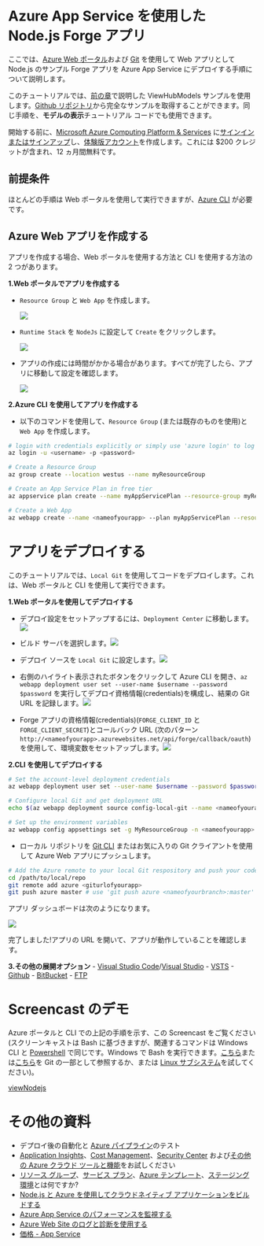 # Azure App Service を使用した Node.js Forge アプリ

ここでは、[Azure Web ポータル](https://azure.microsoft.com/en-us/features/azure-portal/)および [Git](https://git-scm.com/) を使用して Web アプリとして Node.js のサンプル Forge アプリを Azure App Service にデプロイする手順について説明します。

このチュートリアルでは、[前の章](/ja-JP/tutorials/viewhubmodels)で説明した ViewHubModels サンプルを使用します。[Github リポジトリ](https://github.com/Autodesk-Forge/learn.forge.viewhubmodels/tree/nodejs)から完全なサンプルを取得することができます。同じ手順を、**モデルの表示**チュートリアル コードでも使用できます。

開始する前に、[Microsoft Azure Computing Platform & Services](https://azure.microsoft.com/) に[サインインまたはサインアップ](https://signup.azure.com/)し、[体験版アカウント](https://azure.microsoft.com/en-us/free/?cdn=disable)を作成します。これには $200 クレジットが含まれ、12 ヵ月間無料です。

## 前提条件

ほとんどの手順は Web ポータルを使用して実行できますが、[Azure CLI](https://docs.microsoft.com/en-us/cli/azure/install-azure-cli?view=azure-cli-latest) が必要です。

## Azure Web アプリを作成する

アプリを作成する場合、Web ポータルを使用する方法と CLI を使用する方法の 2 つがあります。

**1\.Web ポータルでアプリを作成する**

- ```Resource Group``` と ```Web App``` を作成します。

  ![](_media/deployment/azure/create_web_app_1.png)
- ```Runtime Stack``` を ```NodeJs``` に設定して ```Create``` をクリックします。

  ![](_media/deployment/azure/create_web_app_node.png)
- アプリの作成には時間がかかる場合があります。すべてが完了したら、アプリに移動して設定を確認します。

  ![](_media/deployment/azure/app_dashboard.png)

**2\.Azure CLI を使用してアプリを作成する**

- 以下のコマンドを使用して、```Resource Group``` (または既存のものを使用)と ```Web App``` を作成します。

```bash
# login with credentials explicitly or simply use 'azure login' to log in with a browser session or authorisation code
az login -u <username> -p <password>

# Create a Resource Group
az group create --location westus --name myResourceGroup

# Create an App Service Plan in free tier
az appservice plan create --name myAppServicePlan --resource-group myResourceGroup --sku FREE

# Create a Web App
az webapp create --name <nameofyourapp> --plan myAppServicePlan --resource-group myResourceGroup
```

# アプリをデプロイする

このチュートリアルでは、```Local Git``` を使用してコードをデプロイします。これは、Web ポータルと CLI を使用して実行できます。

**1\.Web ポータルを使用してデプロイする**

- デプロイ設定をセットアップするには、```Deployment Center``` に移動します。![](_media/deployment/azure/deployment_settings_1.png)

- ビルド サーバを選択します。![](_media/deployment/azure/deployment_settings_kudu.png)

- デプロイ ソースを ```Local Git``` に設定します。![](_media/deployment/azure/deployment_settings_localgit_1.png)

- 右側のハイライト表示されたボタンをクリックして Azure CLI を開き、```az webapp deployment user set --user-name $username --password $password``` を実行してデプロイ資格情報(credentials)を構成し、結果の Git URL を記録します。![](_media/deployment/azure/deployment_settings_azure.png)

- Forge アプリの資格情報(credentials)(```FORGE_CLIENT_ID``` と ```FORGE_CLIENT_SECRET```)とコールバック URL (次のパターン ```http://<nameofyourapp>.azurewebsites.net/api/forge/callback/oauth```)を使用して、環境変数をセットアップします。![](_media/deployment/azure/portalAppSettings.png)

**2\.CLI を使用してデプロイする**

``` bash
# Set the account-level deployment credentials
az webapp deployment user set --user-name $username --password $password

# Configure local Git and get deployment URL
echo $(az webapp deployment source config-local-git --name <nameofyourapp> --resource-group <nameofyourresourcegroup> --query url --output tsv)

# Set up the environment variables
az webapp config appsettings set -g MyResourceGroup -n <nameofyourapp> --settings FORGE_CLIENT_ID=<yourForgeAppClientID> FORGE_CLIENT_SECRET=<yourForgeAppSecret> FORGE_CLIENT_SECRET=<yourForgeAppSecret> FORGE_CALLBACK_URL=<yourCallbackURL>
```

- ローカル リポジトリを [Git CLI](https://git-scm.com/book/en/v2/Getting-Started-The-Command-Line) またはお気に入りの Git クライアントを使用して Azure Web アプリにプッシュします。

```bash
# Add the Azure remote to your local Git respository and push your code
cd /path/to/local/repo
git remote add azure <giturlofyourapp>
git push azure master # use 'git push azure <nameofyourbranch>:master' if you would like to push other local branches than master
```

アプリ ダッシュボードは次のようになります。

![](_media/deployment/azure/app_dashboard.png)

完了しました!アプリの URL を開いて、アプリが動作していることを確認します。

**3\.その他の展開オプション** - [Visual Studio Code](https://azure.microsoft.com/en-us/blog/visual-studio-code-and-azure-app-service-a-perfect-fit/)/[Visual Studio](../node) - [VSTS](https://docs.microsoft.com/en-us/labs/devops/deployazurefunctionswithvsts/) - [Github](https://blogs.msdn.microsoft.com/benjaminperkins/2017/05/10/deploy-github-source-code-repositories-to-an-azure-app-service/) - [BitBucket](https://confluence.atlassian.com/bitbucket/deploy-to-microsoft-azure-900820699.html) - [FTP](https://docs.microsoft.com/en-us/azure/app-service/deploy-ftp)

# Screencast のデモ

Azure ポータルと CLI での上記の手順を示す、この Screencast をご覧ください(スクリーンキャストは Bash に基づきますが、関連するコマンドは Windows CLI と [Powershell](https://docs.microsoft.com/en-us/powershell/scripting/getting-started/getting-started-with-windows-powershell) で同じです。Windows で Bash を実行できます。[こちら](http://mingw.org/wiki/msys)または[こちら](https://gitforwindows.org/)を Git の一部として参照するか、または [Linux サブシステム](https://docs.microsoft.com/en-us/windows/wsl/install-win10)を試してください)。

[viewNodejs](https://www.youtube.com/embed/h_b_te0Iza0 ':include :type=iframe width=100% height=400px')

# その他の資料
- デプロイ後の自動化と [Azure パイプライン](https://docs.microsoft.com/en-us/azure/devops/pipelines/languages/javascript?view=vsts)のテスト
- [Application Insights](https://azure.microsoft.com/en-us/services/monitor/)、[Cost Management](https://portal.azure.com/#blade/Microsoft_Azure_Billing/ModernBillingMenuBlade/Overview)、[Security Center](https://portal.azure.com/#blade/Microsoft_Azure_Security/SecurityMenuBlade/18) および[その他の Azure クラウド ツールと機能](https://azure.microsoft.com/en-us/services/)をお試しください
- [リソース グループ](https://docs.microsoft.com/en-us/azure/azure-resource-manager/resource-group-overview)、[サービス プラン](https://azure.microsoft.com/en-us/pricing/details/app-service/plans/)、[Azure テンプレート](https://azure.microsoft.com/en-us/resources/templates/)、[ステージング環境](https://docs.microsoft.com/en-us/azure/app-service/deploy-staging-slots)とは何ですか?
- [Node.js と Azure を使用してクラウドネイティブ アプリケーションをビルドする](https://azure.microsoft.com/en-us/resources/building-cloud-native-applications-with-node-js-and-azure/en-us/)
- [Azure App Service のパフォーマンスを監視する](https://docs.microsoft.com/en-us/azure/application-insights/app-insights-azure-web-apps)
- [Azure Web Site のログと診断を使用する](https://azure.microsoft.com/en-us/resources/videos/azure-web-site-logging-and-diagnostics/)
- [価格 - App Service](https://azure.microsoft.com/en-us/pricing/details/app-service/windows/)
